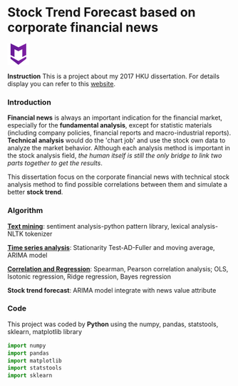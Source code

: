 # Stock Trend Forecast based on corporate financial news
![img](https://github.com/adam-p/markdown-here/raw/master/src/common/images/icon48.png "Logo Title Text 1")

**Instruction** This is a project about my 2017 HKU dissertation. For details display you can refer to this [website]().

### Introduction
**Financial news** is always an important indication for the financial market, especially for the **fundamental analysis**, except for statistic materials (including company policies, financial reports and macro-industrial reports). **Technical analysis** would do the 'chart job' and use the stock own data to analyze the market behavior. 
Although each analysis method is important in the stock analysis field, *the human itself is still the only bridge to link two parts together to get the results*. 

This dissertation focus on the corporate financial news with technical stock analysis method to find possible correlations between them and simulate a better **stock trend**.

### Algorithm
**[Text mining](https://en.wikipedia.org/wiki/Text_mining)**: sentiment analysis-python pattern library, lexical analysis-NLTK tokenizer

**[Time series analysis](https://en.wikipedia.org/wiki/Time_series)**: Stationarity Test-AD-Fuller and moving average, ARIMA model

**[Correlation and Regression](https://en.wikipedia.org/wiki/Regression)**: Spearman, Pearson correlation analysis; OLS, Isotonic regression, Ridge regression, Bayes regression

**Stock trend forecast**: ARIMA model integrate with news value attribute

### Code
This project was coded by **Python** using the numpy, pandas, statstools, sklearn, matplotlib library

```python
import numpy
import pandas
import matplotlib
import statstools
import sklearn
```
